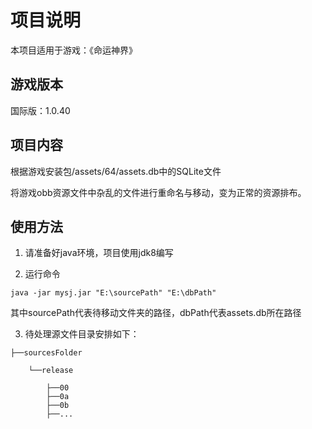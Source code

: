 # 项目说明
本项目适用于游戏：《命运神界》

## 游戏版本
国际版：1.0.40

## 项目内容
根据游戏安装包/assets/64/assets.db中的SQLite文件

将游戏obb资源文件中杂乱的文件进行重命名与移动，变为正常的资源排布。

## 使用方法
1. 请准备好java环境，项目使用jdk8编写

2. 运行命令

`java -jar mysj.jar "E:\sourcePath" "E:\dbPath"`

其中sourcePath代表待移动文件夹的路径，dbPath代表assets.db所在路径

3. 待处理源文件目录安排如下：

```
├──sourcesFolder

    └──release

        ├──00
        ├──0a
        ├──0b
        ├──...
```



